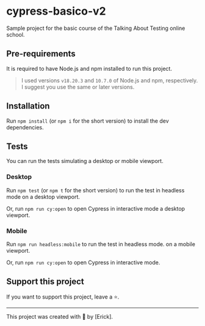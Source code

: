 # cypress-basico-v2

Sample project for the basic course of the Talking About Testing online school.

## Pre-requirements

It is required to have Node.js and npm installed to run this project.

> I used versions `v18.20.3` and `10.7.0` of Node.js and npm, respectively. I suggest you use the same or later versions.

## Installation

Run `npm install` (or `npm i` for the short version) to install the dev dependencies.

## Tests

You can run the tests simulating a desktop or mobile viewport.

### Desktop

Run `npm test` (or `npm t` for the short version) to run the test in headless mode on a desktop viewport.

Or, run `npm run cy:open` to open Cypress in interactive mode a desktop viewport.


### Mobile

Run `npm run headless:mobile` to run the test in headless mode. on a mobile viewport.

Or, run `npm run cy:open` to open Cypress in interactive mode.


## Support this project

If you want to support this project, leave a ⭐.

___

This project was created with 💚 by [Erick].
